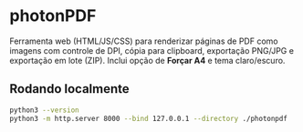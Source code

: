 # photonPDF

Ferramenta web (HTML/JS/CSS) para renderizar páginas de PDF como imagens com controle de DPI, cópia para clipboard, exportação PNG/JPG e exportação em lote (ZIP). Inclui opção de **Forçar A4** e tema claro/escuro.

## Rodando localmente

```bash
python3 --version
python3 -m http.server 8000 --bind 127.0.0.1 --directory ./photonpdf

